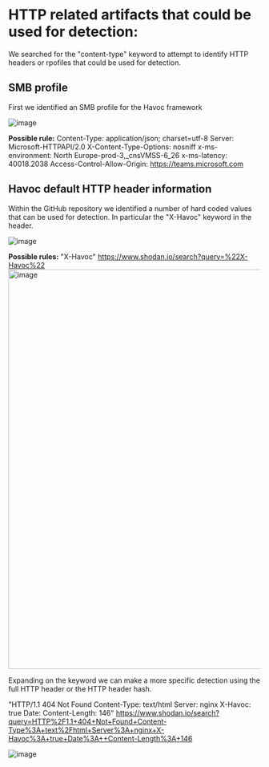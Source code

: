 

# HTTP related artifacts that could be used for detection:
We searched for the "content-type" keyword to attempt to identify HTTP headers or rpofiles that could be used for detection.

## SMB profile
First we identified an SMB profile for the Havoc framework

![image](https://github.com/m4nbat/SecBlogs/assets/16122365/61d517c4-e872-438f-bd45-cf4b2abbaa1e)

**Possible rule:**
Content-Type: application/json; charset=utf-8 Server: Microsoft-HTTPAPI/2.0 X-Content-Type-Options: nosniff x-ms-environment: North Europe-prod-3,_cnsVMSS-6_26 x-ms-latency: 40018.2038 Access-Control-Allow-Origin: https://teams.microsoft.com

## Havoc default HTTP header information
Within the GitHub repository we identified a number of hard coded values that can be used for detection. In particular the "X-Havoc" keyword in the header.

![image](https://github.com/m4nbat/SecBlogs/assets/16122365/c6436e1d-0c00-48d7-991c-b16035e7eb85)


**Possible rules:**
"X-Havoc"
https://www.shodan.io/search?query=%22X-Havoc%22
<img width="797" alt="image" src="https://github.com/m4nbat/SecBlogs/assets/16122365/10a0bde2-c136-42cc-b451-5e752a7fdfa0">

Expanding on the keyword we can make a more specific detection using the full HTTP header or the HTTP header hash.

"HTTP/1.1 404 Not Found Content-Type: text/html Server: nginx X-Havoc: true Date:  Content-Length: 146"
https://www.shodan.io/search?query=HTTP%2F1.1+404+Not+Found+Content-Type%3A+text%2Fhtml+Server%3A+nginx+X-Havoc%3A+true+Date%3A++Content-Length%3A+146



![image](https://github.com/m4nbat/SecBlogs/assets/16122365/f06cf658-0177-43a2-b790-94bb5bad4868)








